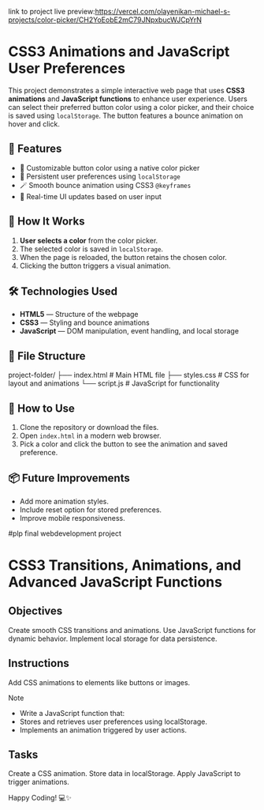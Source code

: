 

link to project live preview:https://vercel.com/olayenikan-michael-s-projects/color-picker/CH2YoEobE2mC79JNpxbucWJCpYrN


# CSS3 Animations and JavaScript User Preferences

This project demonstrates a simple interactive web page that uses **CSS3 animations** and **JavaScript functions** to enhance user experience. Users can select their preferred button color using a color picker, and their choice is saved using `localStorage`. The button features a bounce animation on hover and click.

## 🧩 Features

- 🎨 Customizable button color using a native color picker
- 💾 Persistent user preferences using `localStorage`
- 🪄 Smooth bounce animation using CSS3 `@keyframes`
- 🔁 Real-time UI updates based on user input

## 🚀 How It Works

1. **User selects a color** from the color picker.
2. The selected color is saved in `localStorage`.
3. When the page is reloaded, the button retains the chosen color.
4. Clicking the button triggers a visual animation.

## 🛠️ Technologies Used

- **HTML5** — Structure of the webpage
- **CSS3** — Styling and bounce animations
- **JavaScript** — DOM manipulation, event handling, and local storage

## 📁 File Structure



project-folder/
├── index.html        # Main HTML file
├── styles.css        # CSS for layout and animations
└── script.js         # JavaScript for functionality




## 🔧 How to Use

1. Clone the repository or download the files.
2. Open `index.html` in a modern web browser.
3. Pick a color and click the button to see the animation and saved preference.

## 📦 Future Improvements

- Add more animation styles.
- Include reset option for stored preferences.
- Improve mobile responsiveness.



#plp final webdevelopment project
# CSS3 Transitions, Animations, and Advanced JavaScript Functions

## Objectives

Create smooth CSS transitions and animations.
Use JavaScript functions for dynamic behavior.
Implement local storage for data persistence.

## Instructions
Add CSS animations to elements like buttons or images.

>[!NOTE]
> - Write a JavaScript function that:
> - Stores and retrieves user preferences using localStorage.
> - Implements an animation triggered by user actions.

## Tasks

Create a CSS animation.
Store data in localStorage.
Apply JavaScript to trigger animations.

Happy Coding! 💻✨
